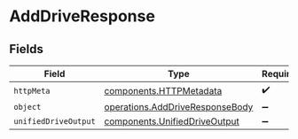 # AddDriveResponse


## Fields

| Field                                                                              | Type                                                                               | Required                                                                           | Description                                                                        |
| ---------------------------------------------------------------------------------- | ---------------------------------------------------------------------------------- | ---------------------------------------------------------------------------------- | ---------------------------------------------------------------------------------- |
| `httpMeta`                                                                         | [components.HTTPMetadata](../../models/components/httpmetadata.md)                 | :heavy_check_mark:                                                                 | N/A                                                                                |
| `object`                                                                           | [operations.AddDriveResponseBody](../../models/operations/adddriveresponsebody.md) | :heavy_minus_sign:                                                                 | N/A                                                                                |
| `unifiedDriveOutput`                                                               | [components.UnifiedDriveOutput](../../models/components/unifieddriveoutput.md)     | :heavy_minus_sign:                                                                 | N/A                                                                                |